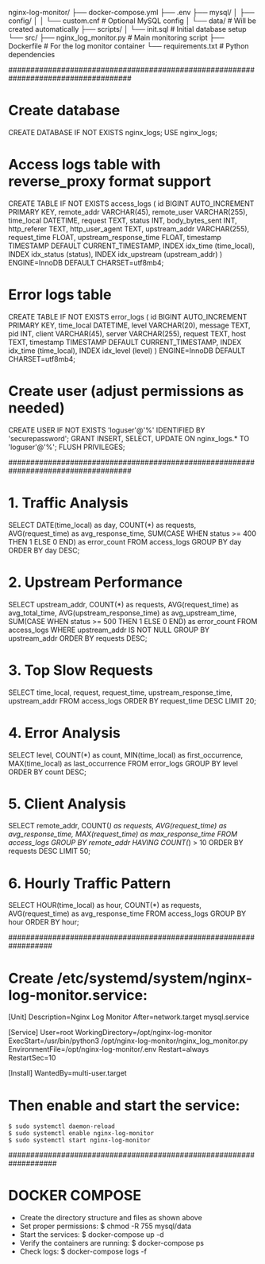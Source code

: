 nginx-log-monitor/
├── docker-compose.yml
├── .env
├── mysql/
│   ├── config/
│   │   └── custom.cnf      # Optional MySQL config
│   └── data/              # Will be created automatically
├── scripts/
│   └── init.sql           # Initial database setup
└── src/
    ├── nginx_log_monitor.py  # Main monitoring script
    ├── Dockerfile          # For the log monitor container
    └── requirements.txt    # Python dependencies


####################################################################################
# Create database
CREATE DATABASE IF NOT EXISTS nginx_logs;
USE nginx_logs;

# Access logs table with reverse_proxy format support
CREATE TABLE IF NOT EXISTS access_logs (
    id BIGINT AUTO_INCREMENT PRIMARY KEY,
    remote_addr VARCHAR(45),
    remote_user VARCHAR(255),
    time_local DATETIME,
    request TEXT,
    status INT,
    body_bytes_sent INT,
    http_referer TEXT,
    http_user_agent TEXT,
    upstream_addr VARCHAR(255),
    request_time FLOAT,
    upstream_response_time FLOAT,
    timestamp TIMESTAMP DEFAULT CURRENT_TIMESTAMP,
    INDEX idx_time (time_local),
    INDEX idx_status (status),
    INDEX idx_upstream (upstream_addr)
) ENGINE=InnoDB DEFAULT CHARSET=utf8mb4;

# Error logs table
CREATE TABLE IF NOT EXISTS error_logs (
    id BIGINT AUTO_INCREMENT PRIMARY KEY,
    time_local DATETIME,
    level VARCHAR(20),
    message TEXT,
    pid INT,
    client VARCHAR(45),
    server VARCHAR(255),
    request TEXT,
    host TEXT,
    timestamp TIMESTAMP DEFAULT CURRENT_TIMESTAMP,
    INDEX idx_time (time_local),
    INDEX idx_level (level)
) ENGINE=InnoDB DEFAULT CHARSET=utf8mb4;

# Create user (adjust permissions as needed)
CREATE USER IF NOT EXISTS 'loguser'@'%' IDENTIFIED BY 'securepassword';
GRANT INSERT, SELECT, UPDATE ON nginx_logs.* TO 'loguser'@'%';
FLUSH PRIVILEGES;

####################################################################################
# 1. Traffic Analysis
SELECT 
    DATE(time_local) as day,
    COUNT(*) as requests,
    AVG(request_time) as avg_response_time,
    SUM(CASE WHEN status >= 400 THEN 1 ELSE 0 END) as error_count
FROM access_logs
GROUP BY day
ORDER BY day DESC;

# 2. Upstream Performance
SELECT 
    upstream_addr,
    COUNT(*) as requests,
    AVG(request_time) as avg_total_time,
    AVG(upstream_response_time) as avg_upstream_time,
    SUM(CASE WHEN status >= 500 THEN 1 ELSE 0 END) as error_count
FROM access_logs
WHERE upstream_addr IS NOT NULL
GROUP BY upstream_addr
ORDER BY requests DESC;

# 3. Top Slow Requests
SELECT 
    time_local,
    request,
    request_time,
    upstream_response_time,
    upstream_addr
FROM access_logs
ORDER BY request_time DESC
LIMIT 20;

# 4. Error Analysis
SELECT 
    level,
    COUNT(*) as count,
    MIN(time_local) as first_occurrence,
    MAX(time_local) as last_occurrence
FROM error_logs
GROUP BY level
ORDER BY count DESC;

# 5. Client Analysis
SELECT 
    remote_addr,
    COUNT(*) as requests,
    AVG(request_time) as avg_response_time,
    MAX(request_time) as max_response_time
FROM access_logs
GROUP BY remote_addr
HAVING COUNT(*) > 10
ORDER BY requests DESC
LIMIT 50;

# 6. Hourly Traffic Pattern
SELECT 
    HOUR(time_local) as hour,
    COUNT(*) as requests,
    AVG(request_time) as avg_response_time
FROM access_logs
GROUP BY hour
ORDER BY hour;

##################################################################
# Create /etc/systemd/system/nginx-log-monitor.service:

[Unit]
Description=Nginx Log Monitor
After=network.target mysql.service

[Service]
User=root
WorkingDirectory=/opt/nginx-log-monitor
ExecStart=/usr/bin/python3 /opt/nginx-log-monitor/nginx_log_monitor.py
EnvironmentFile=/opt/nginx-log-monitor/.env
Restart=always
RestartSec=10

[Install]
WantedBy=multi-user.target

# Then enable and start the service:
    $ sudo systemctl daemon-reload
    $ sudo systemctl enable nginx-log-monitor
    $ sudo systemctl start nginx-log-monitor

###################################################################
# DOCKER COMPOSE
- Create the directory structure and files as shown above
- Set proper permissions:
    $ chmod -R 755 mysql/data
- Start the services:
    $ docker-compose up -d
- Verify the containers are running:
    $ docker-compose ps
- Check logs:
    $ docker-compose logs -f